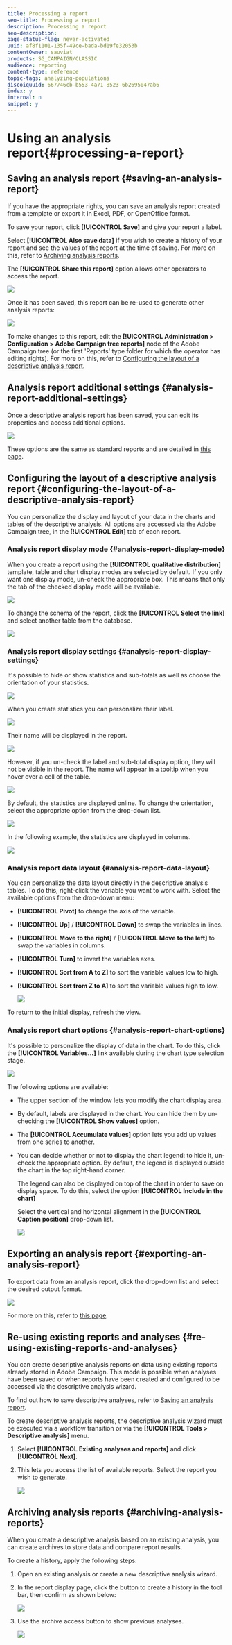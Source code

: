 ```yaml
---
title: Processing a report
seo-title: Processing a report
description: Processing a report
seo-description: 
page-status-flag: never-activated
uuid: af8f1101-135f-49ce-bada-bd19fe32053b
contentOwner: sauviat
products: SG_CAMPAIGN/CLASSIC
audience: reporting
content-type: reference
topic-tags: analyzing-populations
discoiquuid: 667746cb-b553-4a71-8523-6b2695047ab6
index: y
internal: n
snippet: y
---
```


# Using an analysis report{#processing-a-report}

## Saving an analysis report {#saving-an-analysis-report}

If you have the appropriate rights, you can save an analysis report created from a template or export it in Excel, PDF, or OpenOffice format.

To save your report, click **[!UICONTROL Save]** and give your report a label.

Select **[!UICONTROL Also save data]** if you wish to create a history of your report and see the values of the report at the time of saving. For more on this, refer to [Archiving analysis reports](#archiving-analysis-reports).

The **[!UICONTROL Share this report]** option allows other operators to access the report.

![](assets/s_ncs_user_report_wizard_010.png)

Once it has been saved, this report can be re-used to generate other analysis reports: 

![](assets/s_ncs_user_report_wizard_08a.png)

To make changes to this report, edit the **[!UICONTROL Administration > Configuration > Adobe Campaign tree reports]** node of the Adobe Campaign tree (or the first 'Reports' type folder for which the operator has editing rights). For more on this, refer to [Configuring the layout of a descriptive analysis report](#configuring-the-layout-of-a-descriptive-analysis-report).

## Analysis report additional settings {#analysis-report-additional-settings}

Once a descriptive analysis report has been saved, you can edit its properties and access additional options. 

![](assets/s_ncs_user_report_wizard_08b.png)

These options are the same as standard reports and are detailed in [this page](../../reporting/using/properties-of-the-report.md).

## Configuring the layout of a descriptive analysis report {#configuring-the-layout-of-a-descriptive-analysis-report}

You can personalize the display and layout of your data in the charts and tables of the descriptive analysis. All options are accessed via the Adobe Campaign tree, in the **[!UICONTROL Edit]** tab of each report.

### Analysis report display mode {#analysis-report-display-mode}

When you create a report using the **[!UICONTROL qualitative distribution]** template, table and chart display modes are selected by default. If you only want one display mode, un-check the appropriate box. This means that only the tab of the checked display mode will be available.

![](assets/s_ncs_advuser_report_display_01.png)

To change the schema of the report, click the **[!UICONTROL Select the link]** and select another table from the database.

![](assets/s_ncs_advuser_report_display_02.png)

### Analysis report display settings {#analysis-report-display-settings}

It's possible to hide or show statistics and sub-totals as well as choose the orientation of your statistics.

![](assets/s_ncs_advuser_report_display_05.png)

When you create statistics you can personalize their label. 

![](assets/s_ncs_advuser_report_display_06.png)

Their name will be displayed in the report.

![](assets/s_ncs_advuser_report_display_07.png)

However, if you un-check the label and sub-total display option, they will not be visible in the report. The name will appear in a tooltip when you hover over a cell of the table.

![](assets/s_ncs_advuser_report_display_08.png)

By default, the statistics are displayed online. To change the orientation, select the appropriate option from the drop-down list. 

![](assets/s_ncs_advuser_report_wizard_035a.png)

In the following example, the statistics are displayed in columns.

![](assets/s_ncs_advuser_report_wizard_035.png)

### Analysis report data layout {#analysis-report-data-layout}

You can personalize the data layout directly in the descriptive analysis tables. To do this, right-click the variable you want to work with. Select the available options from the drop-down menu:

* **[!UICONTROL Pivot]** to change the axis of the variable.
* **[!UICONTROL Up]** / **[!UICONTROL Down]** to swap the variables in lines.
* **[!UICONTROL Move to the right]** / **[!UICONTROL Move to the left]** to swap the variables in columns.
* **[!UICONTROL Turn]** to invert the variables axes.
* **[!UICONTROL Sort from A to Z]** to sort the variable values low to high.
* **[!UICONTROL Sort from Z to A]** to sort the variable values high to low.

  ![](assets/s_ncs_advuser_report_wizard_016.png)

To return to the initial display, refresh the view.

### Analysis report chart options {#analysis-report-chart-options}

It's possible to personalize the display of data in the chart. To do this, click the **[!UICONTROL Variables...]** link available during the chart type selection stage.

![](assets/s_ncs_advuser_report_wizard_3c.png)

The following options are available:

* The upper section of the window lets you modify the chart display area.
* By default, labels are displayed in the chart. You can hide them by un-checking the **[!UICONTROL Show values]** option.
* The **[!UICONTROL Accumulate values]** option lets you add up values from one series to another. 
* You can decide whether or not to display the chart legend: to hide it, un-check the appropriate option. By default, the legend is displayed outside the chart in the top right-hand corner.

  The legend can also be displayed on top of the chart in order to save on display space. To do this, select the option **[!UICONTROL Include in the chart]**

  Select the vertical and horizontal alignment in the **[!UICONTROL Caption position]** drop-down list.

  ![](assets/s_ncs_advuser_report_wizard_3d.png)

## Exporting an analysis report {#exporting-an-analysis-report}

To export data from an analysis report, click the drop-down list and select the desired output format.

![](assets/s_ncs_user_report_wizard_09.png)

For more on this, refer to [this page](../../reporting/using/actions-on-reports.md).

## Re-using existing reports and analyses {#re-using-existing-reports-and-analyses}

You can create descriptive analysis reports on data using existing reports already stored in Adobe Campaign. This mode is possible when analyses have been saved or when reports have been created and configured to be accessed via the descriptive analysis wizard.

To find out how to save descriptive analyses, refer to [Saving an analysis report](#saving-an-analysis-report).

To create descriptive analysis reports, the descriptive analysis wizard must be executed via a workflow transition or via the **[!UICONTROL Tools > Descriptive analysis]** menu.

1. Select **[!UICONTROL Existing analyses and reports]** and click **[!UICONTROL Next]**.
1. This lets you access the list of available reports. Select the report you wish to generate.

   ![](assets/s_ncs_user_report_wizard_01.png)

## Archiving analysis reports {#archiving-analysis-reports}

When you create a descriptive analysis based on an existing analysis, you can create archives to store data and compare report results.

To create a history, apply the following steps:

1. Open an existing analysis or create a new descriptive analysis wizard.
1. In the report display page, click the button to create a history in the tool bar, then confirm as shown below:

   ![](assets/reporting_descriptive_historize_icon.png)

1. Use the archive access button to show previous analyses.

   ![](assets/reporting_descriptive_historize_access.png)

